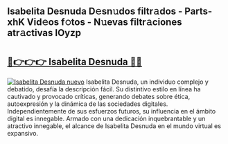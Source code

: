 ## Isabelita Desnuda D𝚎sn𝚞dos filtr𝚊dos - Parts-xhK Vid𝚎os f𝚘tos - N𝚞evas filtr𝚊ciones atr𝚊ctivas IOyzp

# <h2><a href="http://mb4r1lq.tromn.icu/?c=Isabelita+Desnuda">🔗👉👉👉 Isabelita Desnuda 🔗🔗</a></h2>

[![Isabelita Desnuda nuevo](https://i.imgur.com/pEAQMta.gif)](http://mb4r1lq.tromn.icu/?c=Isabelita+Desnuda)
Isabelita Desnuda, un individuo complejo y debatido, desafía la descripción fácil. Su distintivo estilo en línea ha cautivado y provocado críticas, generando debates sobre ética, autoexpresión y la dinámica de las sociedades digitales. Independientemente de sus esfuerzos futuros, su influencia en el ámbito digital es innegable. Armado con una dedicación inquebrantable y un atractivo innegable, el alcance de Isabelita Desnuda en el mundo virtual es expansivo.
